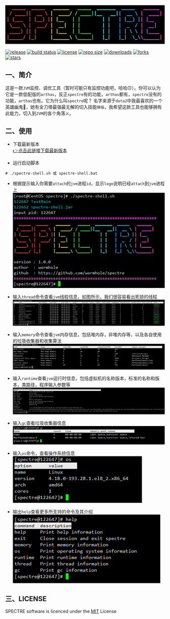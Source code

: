 <div align=center><img src="image/logo.png"/></div>

[![release](https://img.shields.io/github/v/release/wormhole/spectre)](https://github.com/wormhole/spectre/releases)
[![build status](https://www.travis-ci.org/wormhole/spectre.svg?branch=master)](https://www.travis-ci.org/wormhole/spectre)
[![license](https://img.shields.io/github/license/wormhole/spectre)](https://github.com/wormhole/spectre/blob/master/LICENSE)
[![repo size](https://img.shields.io/github/repo-size/wormhole/spectre)](https://github.com/wormhole/spectre/archive/master.zip)
[![downloads](https://img.shields.io/github/downloads/wormhole/spectre/total)](https://github.com/wormhole/spectre/releases)
[![forks](https://img.shields.io/github/forks/wormhole/spectre)](https://github.com/wormhole/spectre/network/members)
[![stars](https://img.shields.io/github/stars/wormhole/spectre)](https://github.com/wormhole/spectre/stargazers)

## 一、简介
这是一款`JVM`监控、调优工具（暂时可能只有监控功能吧，哈哈🙃）。你可以认为它是一款低配版的`arthas`，反正`spectre`有的功能，`arthas`都有，`spectre`没有的功能，`arthas`也有。它为什么叫`spectre`呢？
名字来源于`dota2`中我最喜欢的一个英雄幽鬼👻，她有全刀塔最强最无解的切入技能`降临`，我希望这款工具也能够拥有此能力，切入到`JVM`的各个角落⚔。

## 二、使用
* 下载最新版本  
 [👉点击此链接下载最新版本]()
 
* 运行启动脚本  
```
# ./spectre-shell.sh 或 spectre-shell.bat
```

* 根据提示输入你需要`attach`的`jvm`进程`id`，显示`logo`说明已经`attach`到`jvm`进程上  
![attach](image/attach.png)

* 输入`thread`命令查看`jvm`线程信息，如图所示，我们很容易看出死锁的线程  
![thread](image/thread.png)

* 输入`memory`命令查看`jvm`内存信息，包括堆内存，非堆内存等，以及各自使用的垃圾收集器和收集算法  
![memory](image/memory.png)

* 输入`runtime`查看`jvm`运行时信息，包括虚拟机的名称版本，标准的名称和版本，类路径，程序输入参数等  
![runtime](image/runtime.png)

* 输入`gc`查看垃圾收集器信息  
![gc](image/gc.png)

* 输入`os`命令，查看操作系统信息  
![os](image/os.png)

* 输出`help`查看更多所支持的命令及其介绍  
![help](image/help.png)

## 三、LICENSE
SPECTRE software is licenced under the [MIT](LICENSE) License